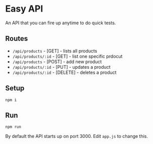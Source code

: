 # Easy API

An API that you can fire up anytime to do quick tests.

## Routes
* `/api/products` - [GET] - lists all products
* `/api/products/:id` - [GET] - list one specific prdocut
* `/api/products` - [POST] - add new product
* `/api/products/:id` - [PUT] - updates a product
* `/api/products/:id` - [DELETE] - deletes a product

## Setup
`npm i`

## Run
`npm run`

By default the API starts up on port 3000. Edit `app.js` to change this.
